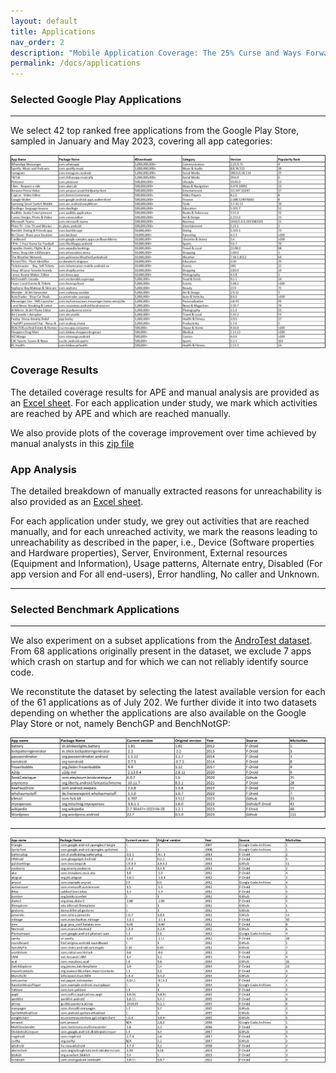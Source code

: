 ```yaml
---
layout: default
title: Applications
nav_order: 2
description: "Mobile Application Coverage: The 25% Curse and Ways Forward"
permalink: /docs/applications
---
```


### Selected Google Play Applications
---
We select 42 top ranked free applications from the Google Play Store, sampled in January and May 2023, covering all app categories:

![](../assets/images/apps-latest.png)


### Coverage Results

The detailed coverage results for APE and manual analysis are provided as an [Excel sheet](../assets/data/CoverageResults.xlsx). 
For each application under study, we mark which activities are reached by APE and which are reached manually.

We also provide plots of the coverage improvement over time achieved by manual analysts in this [zip file](../assets/data/plots.zip)


### App Analysis

The detailed breakdown of manually extracted reasons for unreachability is also provided as an [Excel sheet](../assets/data/AppAnalysis.xlsx). 

For each application under study, we grey out activities that are reached manually, and for each unreached activity, we mark the reasons leading to unreachability as described in the paper, i.e., Device (Software properties and Hardware properties), Server, Environment, External resources (Equipment and Information), Usage patterns, Alternate entry, Disabled (For app version and For all end-users), Error handling, No caller and Unknown.


---

### Selected Benchmark Applications


---
We also experiment on a subset applications from the [AndroTest dataset](http://www.cc.gatech.edu/∼orso/software/androtest). From 68 applications originally present in the dataset, we exclude 7 apps which crash on startup and for which we can not reliably identify source code.

We reconstitute the dataset by selecting the latest available version for each of the 61 applications as of July 202.
We further divide it into two datasets depending on whether the applications are also available on the Google Play Store or not, namely BenchGP and BenchNotGP:

![](../assets/images/benchgp.png)

---

![](../assets/images/benchnotgp.png)








